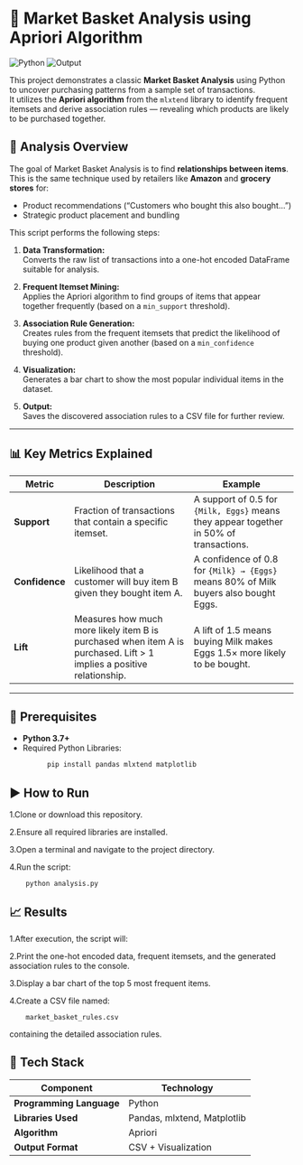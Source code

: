 # 🛒 Market Basket Analysis using Apriori Algorithm

![Python](https://img.shields.io/badge/Python-3.7%2B-blue?logo=python)
![Output](https://img.shields.io/badge/Output-CSV-lightgrey?logo=file)

This project demonstrates a classic **Market Basket Analysis** using Python to uncover purchasing patterns from a sample set of transactions.  
It utilizes the **Apriori algorithm** from the `mlxtend` library to identify frequent itemsets and derive association rules — revealing which products are likely to be purchased together.


## 🎯 Analysis Overview

The goal of Market Basket Analysis is to find **relationships between items**.  
This is the same technique used by retailers like **Amazon** and **grocery stores** for:

- Product recommendations (“Customers who bought this also bought…”)
- Strategic product placement and bundling

This script performs the following steps:

1. **Data Transformation:**  
   Converts the raw list of transactions into a one-hot encoded DataFrame suitable for analysis.

2. **Frequent Itemset Mining:**  
   Applies the Apriori algorithm to find groups of items that appear together frequently (based on a `min_support` threshold).

3. **Association Rule Generation:**  
   Creates rules from the frequent itemsets that predict the likelihood of buying one product given another (based on a `min_confidence` threshold).

4. **Visualization:**  
   Generates a bar chart to show the most popular individual items in the dataset.

5. **Output:**  
   Saves the discovered association rules to a CSV file for further review.

---

## 📊 Key Metrics Explained

| Metric | Description | Example |
|--------|--------------|----------|
| **Support** | Fraction of transactions that contain a specific itemset. | A support of 0.5 for `{Milk, Eggs}` means they appear together in 50% of transactions. |
| **Confidence** | Likelihood that a customer will buy item B given they bought item A. | A confidence of 0.8 for `{Milk} → {Eggs}` means 80% of Milk buyers also bought Eggs. |
| **Lift** | Measures how much more likely item B is purchased when item A is purchased. Lift > 1 implies a positive relationship. | A lift of 1.5 means buying Milk makes Eggs 1.5× more likely to be bought. |

---

## 🧠 Prerequisites

- **Python 3.7+**
- Required Python Libraries:
  ```bash
        pip install pandas mlxtend matplotlib
## ▶️ How to Run
1.Clone or download this repository.

2.Ensure all required libraries are installed.

3.Open a terminal and navigate to the project directory.

4.Run the script:

        python analysis.py
## 📈 Results
1.After execution, the script will:

2.Print the one-hot encoded data, frequent itemsets, and the generated association rules to the console.

3.Display a bar chart of the top 5 most frequent items.

4.Create a CSV file named:

        market_basket_rules.csv
   containing the detailed association rules.

## 🧱 Tech Stack
|Component|Technology|
|----- |-----|
|**Programming Language**|Python|
|**Libraries Used**|	Pandas, mlxtend, Matplotlib|
|**Algorithm**|Apriori|
|**Output Format**|CSV + Visualization|
